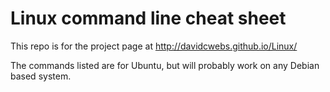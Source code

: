 Linux command line cheat sheet
==============================
This repo is for the project page at http://davidcwebs.github.io/Linux/

The commands listed are for Ubuntu, but will probably work on any Debian based system.
